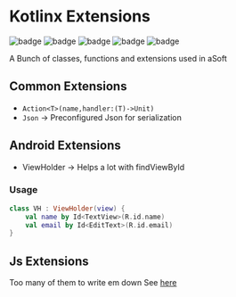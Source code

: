 # Kotlinx Extensions

![badge][badge-maven] ![badge][badge-mpp] ![badge][badge-android] ![badge][badge-js] ![badge][badge-jvm]

A Bunch of classes, functions and extensions used in aSoft

## Common Extensions

- `Action<T>(name,handler:(T)->Unit)`
- `Json` -> Preconfigured Json for serialization

## Android Extensions

- ViewHolder -> Helps a lot with findViewById

### Usage

```kotlin
class VH : ViewHolder(view) {
    val name by Id<TextView>(R.id.name)
    val email by Id<EditText>(R.id.email)
}
```

## Js Extensions

Too many of them to write em down
See [here](https://github.com/aSoft-Ltd/kotlinx-extensions/tree/master/src/jsMain/kotlin/tz/co/asoft)

[badge-maven]: https://img.shields.io/maven-central/v/tz.co.asoft/kotlinx-extensions-core/0.0.30?style=flat

[badge-mpp]: https://img.shields.io/badge/kotlin-multiplatform-blue?style=flat

[badge-android]: http://img.shields.io/badge/platform-android-brightgreen.svg?style=flat

[badge-js]: http://img.shields.io/badge/platform-js-yellow.svg?style=flat

[badge-jvm]: http://img.shields.io/badge/platform-jvm-orange.svg?style=flat
